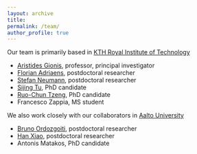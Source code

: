 ```yaml
---
layout: archive
title: 
permalink: /team/
author_profile: true
---
```


Our team is primarily based in [KTH Royal Institute of Technology](https://www.kth.se/en)

- [Aristides Gionis](https://www.kth.se/profile/argioni), professor, principal investigator
- [Florian Adriaens](https://www.kth.se/profile/adriaens?l=en), postdoctoral researcher
- [Stefan Neumann](https://www.kth.se/profile/neum?l=en), postdoctoral researcher
- [Sijing Tu](https://www.kth.se/profile/sijing), PhD candidate
- [Ruo-Chun Tzeng](https://www.kth.se/profile/rctzeng), PhD candidate
- Francesco Zappia, MS student

We also work closely with our collaborators in [Aalto University](https://www.aalto.fi/en)

- [Bruno Ordozgoiti](https://users.aalto.fi/~ordozgb1/), postdoctoral researcher
- [Han Xiao](http://xiaohan2012.github.io/), postdoctoral researcher
- Antonis Matakos, PhD candidate
